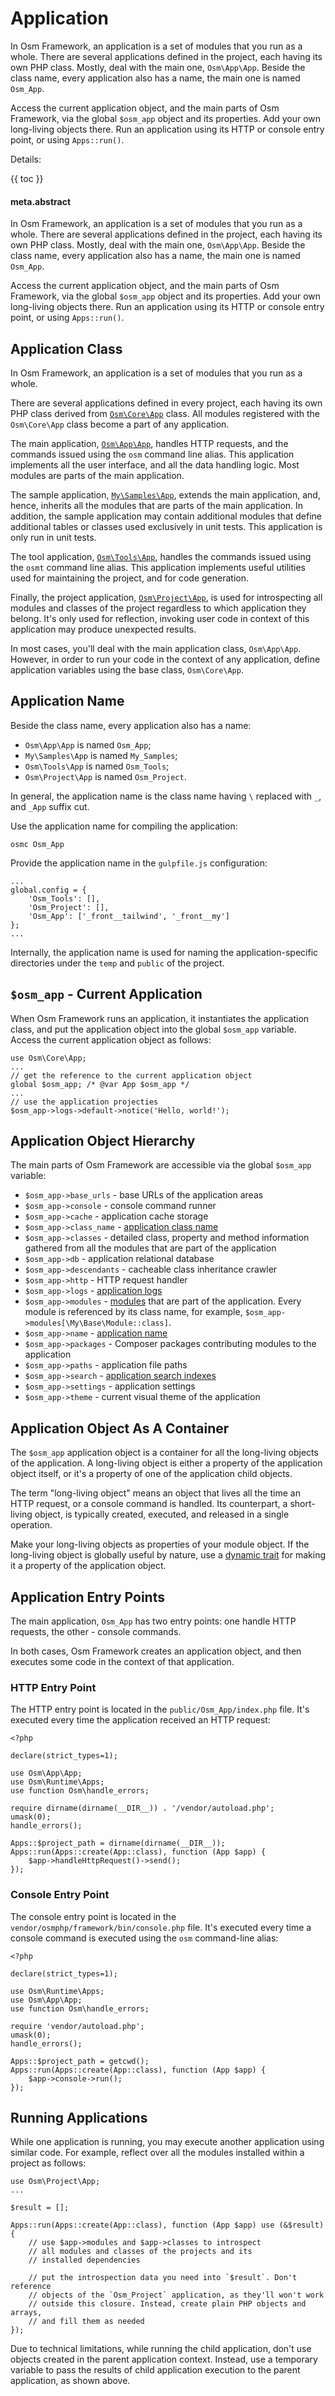 # Application

In Osm Framework, an application is a set of modules that you run as a whole. There are several applications defined in the project, each having its own PHP class. Mostly, deal with the main one, `Osm\App\App`. Beside the class name, every application also has a name, the main one is named `Osm_App`.

Access the current application object, and the main parts of Osm Framework, via the global `$osm_app` object and its properties. Add your own long-living objects there. Run an application using its HTTP or console entry point, or using `Apps::run()`. 

Details:

{{ toc }}

#### meta.abstract

In Osm Framework, an application is a set of modules that you run as a whole. There are several applications defined in the project, each having its own PHP class. Mostly, deal with the main one, `Osm\App\App`. Beside the class name, every application also has a name, the main one is named `Osm_App`.

Access the current application object, and the main parts of Osm Framework, via the global `$osm_app` object and its properties. Add your own long-living objects there. Run an application using its HTTP or console entry point, or using `Apps::run()`.

## Application Class

In Osm Framework, an application is a set of modules that you run as a whole. 

There are several applications defined in every project, each having its own PHP class derived from [`Osm\Core\App`](https://github.com/osmphp/core/blob/HEAD/src/App.php) class. All modules registered with the `Osm\Core\App` class become a part of any application.   

The main application, [`Osm\App\App`](https://github.com/osmphp/framework/blob/HEAD/app/App.php), handles HTTP requests, and the commands issued using the `osm` command line alias. This application implements all the user interface, and all the data handling logic. Most modules are parts of the main application.  

The sample application, [`My\Samples\App`](https://github.com/osmphp/project/blob/HEAD/samples/App.php), extends the main application, and, hence, inherits all the modules that are parts of the main application. In addition, the sample application may contain additional modules that define additional tables or classes used exclusively in unit tests. This application is only run in unit tests.

The tool application, [`Osm\Tools\App`](https://github.com/osmphp/framework/blob/HEAD/tools/App.php), handles the commands issued using the `osmt` command line alias. This application implements useful utilities used for maintaining the project, and for code generation.

Finally, the project application, [`Osm\Project\App`](https://github.com/osmphp/core/blob/HEAD/project/App.php), is used for introspecting all modules and classes of the project regardless to which application they belong. It's only used for reflection, invoking user code in context of this application may produce unexpected results.  

In most cases, you'll deal with the main application class, `Osm\App\App`. However, in order to run your code in the context of any application, define application variables using the base class, `Osm\Core\App`.

## Application Name

Beside the class name, every application also has a name:

* `Osm\App\App` is named `Osm_App`;
* `My\Samples\App` is named `My_Samples`;
* `Osm\Tools\App` is named `Osm_Tools`;
* `Osm\Project\App` is named `Osm_Project`.

In general, the application name is the class name having `\` replaced with `_`, and `_App` suffix cut. 

Use the application name for compiling the application:

    osmc Osm_App
    
Provide the application name in the `gulpfile.js` configuration:

    ...
    global.config = {
        'Osm_Tools': [],
        'Osm_Project': [],
        'Osm_App': ['_front__tailwind', '_front__my']
    };
    ...

Internally, the application name is used for naming the application-specific directories under the `temp` and `public` of the project.

## `$osm_app` - Current Application

When Osm Framework runs an application, it instantiates the application class, and put the application object into the global `$osm_app` variable. Access the current application object as follows:

    use Osm\Core\App;
    ...
    // get the reference to the current application object
    global $osm_app; /* @var App $osm_app */  
    ...
    // use the application projecties
    $osm_app->logs->default->notice('Hello, world!');

## Application Object Hierarchy

The main parts of Osm Framework are accessible via the global `$osm_app` variable:

* `$osm_app->base_urls` - base URLs of the application areas
* `$osm_app->console` - console command runner
* `$osm_app->cache` - application cache storage
* `$osm_app->class_name` - [application class name](#application-class)
* `$osm_app->classes` - detailed class, property and method information gathered from all the modules that are part of the application
* `$osm_app->db` - application relational database 
* `$osm_app->descendants` - cacheable class inheritance crawler
* `$osm_app->http` - HTTP request handler
* `$osm_app->logs` - [application logs](08-framework-logging.md)
* `$osm_app->modules` - [modules](22-framework-modules.md) that are part of the application. Every module is referenced by its class name, for example, `$osm_app->modules[\My\Base\Module::class]`. 
* `$osm_app->name` - [application name](#application-name)
* `$osm_app->packages` - Composer packages contributing modules to the application
* `$osm_app->paths` - application file paths
* `$osm_app->search` - [application search indexes](../05/27-framework-search.md)
* `$osm_app->settings` - application settings
* `$osm_app->theme` - current visual theme of the application

## Application Object As A Container

The `$osm_app` application object is a container for all the long-living objects of the application. A long-living object is either a property of the application object itself, or it's a property of one of the application child objects.  

The term "long-living object" means an object that lives all the time an HTTP request, or a console command is handled. Its counterpart, a short-living object, is typically created, executed, and released in a single operation.  

Make your long-living objects as properties of your module object. If the long-living object is globally useful by nature, use a [dynamic trait](21-framework-dynamic-traits.md) for making it a property of the application object.

## Application Entry Points

The main application, `Osm_App` has two entry points: one handle HTTP requests, the other - console commands.

In both cases, Osm Framework creates an application object, and then executes some code in the context of that application.

### HTTP Entry Point

The HTTP entry point is located in the `public/Osm_App/index.php` file. It's executed every time the application received an HTTP request:

    <?php
    
    declare(strict_types=1);
    
    use Osm\App\App;
    use Osm\Runtime\Apps;
    use function Osm\handle_errors;
    
    require dirname(dirname(__DIR__)) . '/vendor/autoload.php';
    umask(0);
    handle_errors();
    
    Apps::$project_path = dirname(dirname(__DIR__));
    Apps::run(Apps::create(App::class), function (App $app) {
        $app->handleHttpRequest()->send();
    });

### Console Entry Point

The console entry point is located in the `vendor/osmphp/framework/bin/console.php` file. It's executed every time a console command is executed using the `osm` command-line alias:

    <?php
    
    declare(strict_types=1);
    
    use Osm\Runtime\Apps;
    use Osm\App\App;
    use function Osm\handle_errors;
    
    require 'vendor/autoload.php';
    umask(0);
    handle_errors();
    
    Apps::$project_path = getcwd();
    Apps::run(Apps::create(App::class), function (App $app) {
        $app->console->run();
    });

## Running Applications

While one application is running, you may execute another application using similar code. For example, reflect over all the modules installed within a project as follows:

    use Osm\Project\App;
    ...
    
    $result = [];
    
    Apps::run(Apps::create(App::class), function (App $app) use (&$result) {
        // use $app->modules and $app->classes to introspect 
        // all modules and classes of the projects and its 
        // installed dependencies
        
        // put the introspection data you need into `$result`. Don't reference
        // objects of the `Osm_Project` application, as they'll won't work 
        // outside this closure. Instead, create plain PHP objects and arrays, 
        // and fill them as needed 
    });

Due to technical limitations, while running the child application, don't use objects created in the parent application context. Instead, use a temporary variable to pass the results of child application execution to the parent application, as shown above. 
 